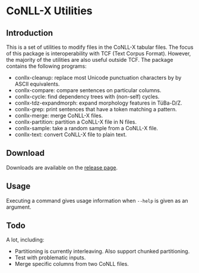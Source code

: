 # CoNLL-X Utilities

## Introduction

This is a set of utilities to modify files in the CoNLL-X tabular files. The
focus of this package is interoperability with TCF (Text Corpus Format).
However, the majority of the utilities are also useful outside TCF. The
package contains the following programs:

* conllx-cleanup: replace most Unicode punctuation characters by
                  by ASCII equivalents.
* conllx-compare: compare sentences on particular columns.
* conllx-cycle: find dependency trees with (non-self) cycles.
* conllx-tdz-expandmorph: expand morphology features in TüBa-D/Z.
* conllx-grep: print sentences that have a token matching a pattern.
* conllx-merge: merge CoNLL-X files.
* conllx-partition: partition a CoNLL-X file in N files.
* conllx-sample: take a random sample from a CoNLL-X file.
* conllx-text: convert CoNLL-X file to plain text.

## Download

Downloads are available on the [release
page](https://github.com/danieldk/conllx-utils/releases).

## Usage

Executing a command gives usage information when `--help` is given
as an argument.

## Todo

A lot, including:

* Partitioning is currently interleaving. Also support chunked partitioning.
* Test with problematic inputs.
* Merge specific columns from two CoNLL files.

